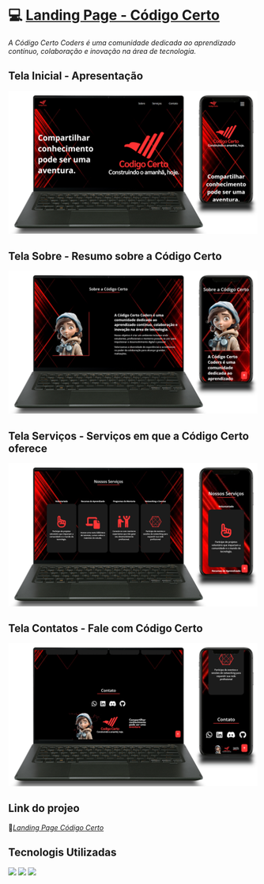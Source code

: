 # 💻 <a href="https://codigocerto.netlify.app/"> Landing Page - Código Certo </a>

<i>A Código Certo Coders é uma comunidade dedicada ao aprendizado contínuo, colaboração e inovação na área de tecnologia.</i>

<h2>Tela Inicial - Apresentação</h2>
<img src="https://github.com/filipeboneberge/landing-page-codigo-certo/blob/main/src/images/mockup-main.png?raw=true" />

<h2>Tela Sobre - Resumo sobre a Código Certo</h2>
<img src="https://github.com/filipeboneberge/landing-page-codigo-certo/blob/main/src/images/mockup-sobre.png?raw=true" />

<h2>Tela Serviços - Serviços em que a Código Certo oferece</h2>
<img src="https://github.com/filipeboneberge/landing-page-codigo-certo/blob/main/src/images/mockup-servicos.png?raw=true" />

<h2>Tela Contatos - Fale com Código Certo </h2>
<img src="https://github.com/filipeboneberge/landing-page-codigo-certo/blob/main/src/images/mockup-contato.png?raw=true" />

<h2>Link do projeo </h2>
📎<a href="https://codigocerto.netlify.app/"><i>Landing Page Código Certo</i></a>

<h2>Tecnologis Utilizadas </h2>
<img src="https://img.shields.io/badge/HTML5-E34F26?style=for-the-badge&logo=html5&logoColor=white" />
<img src="https://img.shields.io/badge/CSS3-1572B6?style=for-the-badge&logo=css3&logoColor=white" />
<img src="https://img.shields.io/badge/JavaScript-F7DF1E?style=for-the-badge&logo=javascript&logoColor=black" />
